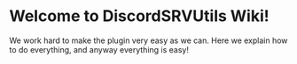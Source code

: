 # Welcome to DiscordSRVUtils Wiki!

We work hard to make the plugin very easy as we can. Here we explain how to do everything, and anyway everything is easy!